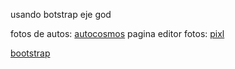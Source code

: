 usando botstrap
eje god

fotos de autos: [autocosmos](https://www.autocosmos.cl/catalogo/sedan)
pagina editor fotos: [pixl](https://pixlr.com/es/express/)

[bootstrap](https://www.w3schools.com/bootstrap5/)